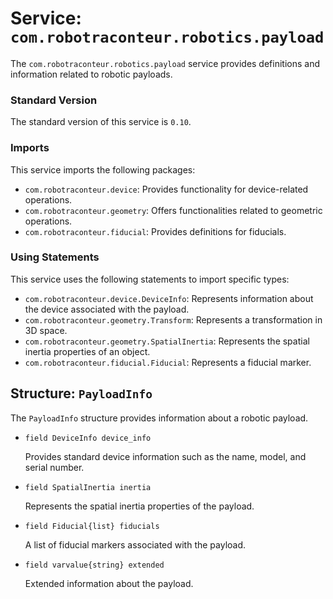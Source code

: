 # Service: `com.robotraconteur.robotics.payload`

The `com.robotraconteur.robotics.payload` service provides definitions and information related to robotic payloads.

### Standard Version

The standard version of this service is `0.10`.

### Imports

This service imports the following packages:

- `com.robotraconteur.device`: Provides functionality for device-related operations.
- `com.robotraconteur.geometry`: Offers functionalities related to geometric operations.
- `com.robotraconteur.fiducial`: Provides definitions for fiducials.

### Using Statements

This service uses the following statements to import specific types:

- `com.robotraconteur.device.DeviceInfo`: Represents information about the device associated with the payload.
- `com.robotraconteur.geometry.Transform`: Represents a transformation in 3D space.
- `com.robotraconteur.geometry.SpatialInertia`: Represents the spatial inertia properties of an object.
- `com.robotraconteur.fiducial.Fiducial`: Represents a fiducial marker.

## Structure: `PayloadInfo`

The `PayloadInfo` structure provides information about a robotic payload.

- `field DeviceInfo device_info`

    Provides standard device information such as the name, model, and serial number.

- `field SpatialInertia inertia`

    Represents the spatial inertia properties of the payload.

- `field Fiducial{list} fiducials`

    A list of fiducial markers associated with the payload.

- `field varvalue{string} extended`

    Extended information about the payload.
